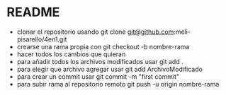 # README

* clonar el repositorio usando git clone git@github.com:meli-pisarello/4en1.git
* crearse una rama propia con git checkout -b nombre-rama
* hacer todos los cambios que quieran
* para añadir todos los archivos modificados usar git add .
* para elegir que archivo agregar usar git add ArchivoModificado
* para crear un commit usar git commit -m "first commit"
* para subir rama al repositorio remoto git push -u origin nombre-rama
